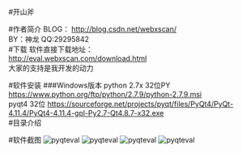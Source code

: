 #开山斧

#作者简介
BLOG： http://blog.csdn.net/webxscan/ <br>
BY：神龙 QQ:29295842 <br>
#下载
软件直接下载地址： <br>
http://eval.webxscan.com/download.html <br>
大家的支持是我开发的动力 <br>

#软件安装
###Windows版本
python 2.7x 32位PY  https://www.python.org/ftp/python/2.7.9/python-2.7.9.msi <br>
pyqt4 32位  https://sourceforge.net/projects/pyqt/files/PyQt4/PyQt-4.11.4/PyQt4-4.11.4-gpl-Py2.7-Qt4.8.7-x32.exe <br>
#目录介绍


#软件截图
<img src="http://img.blog.csdn.net/20160524101029620?watermark/2/text/aHR0cDovL2Jsb2cuY3Nkbi5uZXQv/font/5a6L5L2T/fontsize/400/fill/I0JBQkFCMA==/dissolve/70/gravity/Center"  alt="pyqteval" />
<img src="http://img.blog.csdn.net/20160524100856152?watermark/2/text/aHR0cDovL2Jsb2cuY3Nkbi5uZXQv/font/5a6L5L2T/fontsize/400/fill/I0JBQkFCMA==/dissolve/70/gravity/Center"  alt="pyqteval" />
<img src="http://img.blog.csdn.net/20160506192749032?watermark/2/text/aHR0cDovL2Jsb2cuY3Nkbi5uZXQv/font/5a6L5L2T/fontsize/400/fill/I0JBQkFCMA==/dissolve/70/gravity/Center"  alt="pyqteval" />
<img src="http://img.blog.csdn.net/20160506192800678?watermark/2/text/aHR0cDovL2Jsb2cuY3Nkbi5uZXQv/font/5a6L5L2T/fontsize/400/fill/I0JBQkFCMA==/dissolve/70/gravity/Center"  alt="pyqteval" />




